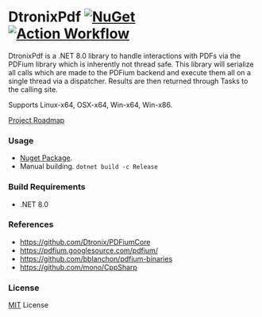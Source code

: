 # DtronixPdf [![NuGet](https://img.shields.io/nuget/v/DtronixPdf.svg?maxAge=60)](https://www.nuget.org/packages/DtronixPdf) [![Action Workflow](https://github.com/Dtronix/DtronixPdf/actions/workflows/dotnet.yml/badge.svg)](https://github.com/Dtronix/DtronixPdf/actions)

DtronixPdf is a .NET 8.0 library to handle interactions with PDFs via the PDFium library which is inherently not thread safe.  This library will serialize all calls which are made to the PDFium backend and execute them all on a single thread via a dispatcher.  Results are then returned through Tasks to the calling site.

Supports Linux-x64, OSX-x64, Win-x64, Win-x86.

[Project Roadmap](https://github.com/orgs/Dtronix/projects/1)

### Usage

- [Nuget Package](https://www.nuget.org/packages/DtronixPdf).
- Manual building. `dotnet build -c Release`

### Build Requirements
- .NET 8.0

### References

- https://github.com/Dtronix/PDFiumCore
- https://pdfium.googlesource.com/pdfium/
- https://github.com/bblanchon/pdfium-binaries
- https://github.com/mono/CppSharp

### License
[MIT](LICENSE) License